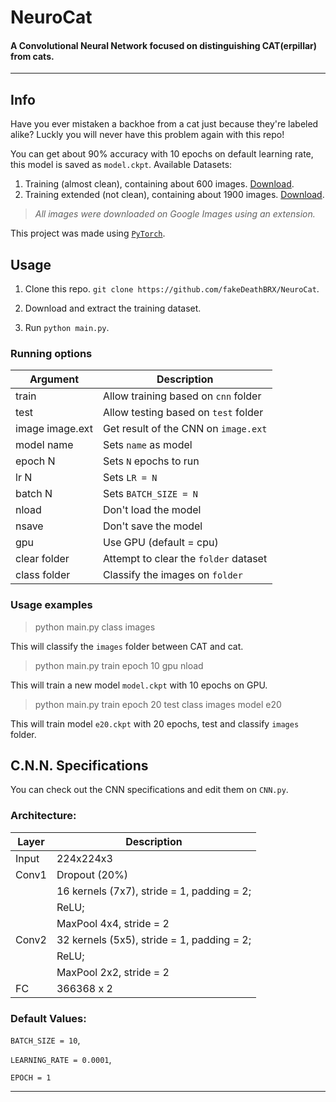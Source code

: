 # NeuroCat

#### A Convolutional Neural Network focused on distinguishing CAT(erpillar) from cats.

-------------

## Info

Have you ever mistaken a backhoe from a cat just because they're labeled alike? Luckly you will never have this problem again with this repo!

You can get about 90% accuracy with 10 epochs on default learning rate, this model is saved as `model.ckpt`.
Available Datasets:
1. Training (almost clean), containing about 600 images. [Download](https://drive.google.com/open?id=1yysLtJIyiBXXZj5XOAWsuI0ttljCrOrP).
2. Training extended (not clean), containing about 1900 images. [Download](https://drive.google.com/open?id=1npANkFgqCkGYn6gZdcuMyqdrEUqvyx-a).

> *All images were downloaded on Google Images using an extension.*

This project was made using [`PyTorch`](https://pytorch.org/).

## Usage

1. Clone this repo. `git clone https://github.com/fakeDeathBRX/NeuroCat`.

2. Download and extract the training dataset.

3. Run `python main.py`.

### Running options
| Argument | Description |
|--|--|
| train | Allow training based on `cnn` folder |
| test | Allow testing based on `test` folder |
| image image.ext | Get result of the CNN on `image.ext` |
| model name | Sets `name` as model |
| epoch N | Sets `N` epochs to run |
| lr N | Sets `LR = N` |
| batch N | Sets `BATCH_SIZE = N` |
| nload | Don't load the model |
| nsave | Don't save the model |
| gpu | Use GPU (default = cpu) |
| clear folder | Attempt to clear the `folder` dataset |
| class folder | Classify the images on `folder` |

### Usage examples

> python main.py class images

This will classify the `images` folder between CAT and cat.

> python main.py train epoch 10 gpu nload

This will train a new model `model.ckpt` with 10 epochs on GPU.

> python main.py train epoch 20 test class images model e20

This will train model `e20.ckpt` with 20 epochs, test and classify `images` folder.


## C.N.N. Specifications

You can check out the CNN specifications and edit them on `CNN.py`.

### Architecture:
| Layer | Description |
|--|--|
| Input | 224x224x3 |
| Conv1 | Dropout (20%) |
| | 16 kernels (7x7), stride = 1, padding = 2; |
| | ReLU;
| | MaxPool 4x4, stride = 2
| Conv2 | 32 kernels (5x5), stride = 1, padding = 2;
| | ReLU;
| | MaxPool 2x2, stride = 2
| FC | 366368 x 2 |

### Default Values:

`BATCH_SIZE = 10`,

`LEARNING_RATE = 0.0001`,

`EPOCH = 1`

-----------
